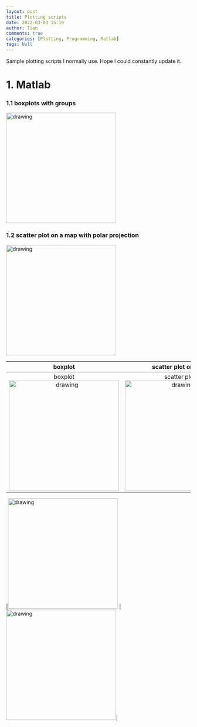 ```yaml
---
layout: post
title: Plotting scripts
date: 2022-03-03 15:19
author: Tian
comments: true
categories: [Plotting, Programming, Matlab]
tags: Null
---
```


Sample plotting scripts I normally use. Hope I could constantly update it.

# 1. Matlab
### 1.1 boxplots with groups
[<img src="https://simhydro.com/notebook/images/plots/boxplot.png" alt="drawing" width="300"/>](https://github.com/hydrotian/plotting/blob/main/matlab/boxplot.m)

### 1.2 scatter plot on a map with polar projection
[<img src="https://simhydro.com/notebook/images/plots/polar.png" alt="drawing" width="300"/>](https://github.com/hydrotian/plotting/blob/main/matlab/polar.m)

|boxplot            |  scatter plot on map|
|:-------------------------:|:-------------------------:|
|boxplot [<img src="https://simhydro.com/notebook/images/plots/boxplot.png" alt="drawing" width="300"/>](https://github.com/hydrotian/plotting/blob/main/matlab/boxplot.m) |scatter plot [<img src="https://simhydro.com/notebook/images/plots/polar.png" alt="drawing" width="300"/>](https://github.com/hydrotian/plotting/blob/main/matlab/polar.m)|

|[<img src="https://simhydro.com/notebook/images/plots/boxplot.png" alt="drawing" width="300"/>](https://github.com/hydrotian/plotting/blob/main/matlab/boxplot.m) |  [<img src="https://simhydro.com/notebook/images/plots/polar.png" alt="drawing" width="300"/>](https://github.com/hydrotian/plotting/blob/main/matlab/polar.m)|